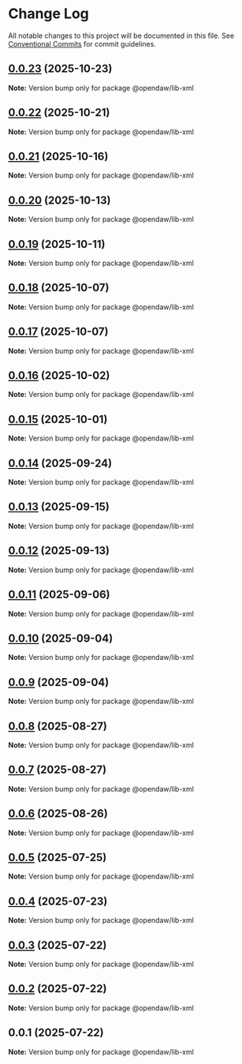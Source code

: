 # Change Log

All notable changes to this project will be documented in this file.
See [Conventional Commits](https://conventionalcommits.org) for commit guidelines.

## [0.0.23](https://github.com/andremichelle/openDAW/compare/@opendaw/lib-xml@0.0.22...@opendaw/lib-xml@0.0.23) (2025-10-23)

**Note:** Version bump only for package @opendaw/lib-xml

## [0.0.22](https://github.com/andremichelle/openDAW/compare/@opendaw/lib-xml@0.0.21...@opendaw/lib-xml@0.0.22) (2025-10-21)

**Note:** Version bump only for package @opendaw/lib-xml

## [0.0.21](https://github.com/andremichelle/openDAW/compare/@opendaw/lib-xml@0.0.20...@opendaw/lib-xml@0.0.21) (2025-10-16)

**Note:** Version bump only for package @opendaw/lib-xml

## [0.0.20](https://github.com/andremichelle/openDAW/compare/@opendaw/lib-xml@0.0.19...@opendaw/lib-xml@0.0.20) (2025-10-13)

**Note:** Version bump only for package @opendaw/lib-xml

## [0.0.19](https://github.com/andremichelle/openDAW/compare/@opendaw/lib-xml@0.0.18...@opendaw/lib-xml@0.0.19) (2025-10-11)

**Note:** Version bump only for package @opendaw/lib-xml

## [0.0.18](https://github.com/andremichelle/openDAW/compare/@opendaw/lib-xml@0.0.17...@opendaw/lib-xml@0.0.18) (2025-10-07)

**Note:** Version bump only for package @opendaw/lib-xml

## [0.0.17](https://github.com/andremichelle/openDAW/compare/@opendaw/lib-xml@0.0.16...@opendaw/lib-xml@0.0.17) (2025-10-07)

**Note:** Version bump only for package @opendaw/lib-xml

## [0.0.16](https://github.com/andremichelle/openDAW/compare/@opendaw/lib-xml@0.0.15...@opendaw/lib-xml@0.0.16) (2025-10-02)

**Note:** Version bump only for package @opendaw/lib-xml

## [0.0.15](https://github.com/andremichelle/openDAW/compare/@opendaw/lib-xml@0.0.14...@opendaw/lib-xml@0.0.15) (2025-10-01)

**Note:** Version bump only for package @opendaw/lib-xml

## [0.0.14](https://github.com/andremichelle/openDAW/compare/@opendaw/lib-xml@0.0.13...@opendaw/lib-xml@0.0.14) (2025-09-24)

**Note:** Version bump only for package @opendaw/lib-xml

## [0.0.13](https://github.com/andremichelle/openDAW/compare/@opendaw/lib-xml@0.0.12...@opendaw/lib-xml@0.0.13) (2025-09-15)

**Note:** Version bump only for package @opendaw/lib-xml

## [0.0.12](https://github.com/andremichelle/openDAW/compare/@opendaw/lib-xml@0.0.11...@opendaw/lib-xml@0.0.12) (2025-09-13)

**Note:** Version bump only for package @opendaw/lib-xml

## [0.0.11](https://github.com/andremichelle/openDAW/compare/@opendaw/lib-xml@0.0.10...@opendaw/lib-xml@0.0.11) (2025-09-06)

**Note:** Version bump only for package @opendaw/lib-xml

## [0.0.10](https://github.com/andremichelle/openDAW/compare/@opendaw/lib-xml@0.0.9...@opendaw/lib-xml@0.0.10) (2025-09-04)

**Note:** Version bump only for package @opendaw/lib-xml

## [0.0.9](https://github.com/andremichelle/openDAW/compare/@opendaw/lib-xml@0.0.8...@opendaw/lib-xml@0.0.9) (2025-09-04)

**Note:** Version bump only for package @opendaw/lib-xml

## [0.0.8](https://github.com/andremichelle/openDAW/compare/@opendaw/lib-xml@0.0.7...@opendaw/lib-xml@0.0.8) (2025-08-27)

**Note:** Version bump only for package @opendaw/lib-xml

## [0.0.7](https://github.com/andremichelle/openDAW/compare/@opendaw/lib-xml@0.0.6...@opendaw/lib-xml@0.0.7) (2025-08-27)

**Note:** Version bump only for package @opendaw/lib-xml

## [0.0.6](https://github.com/andremichelle/openDAW/compare/@opendaw/lib-xml@0.0.5...@opendaw/lib-xml@0.0.6) (2025-08-26)

**Note:** Version bump only for package @opendaw/lib-xml

## [0.0.5](https://github.com/andremichelle/openDAW/compare/@opendaw/lib-xml@0.0.4...@opendaw/lib-xml@0.0.5) (2025-07-25)

**Note:** Version bump only for package @opendaw/lib-xml

## [0.0.4](https://github.com/andremichelle/openDAW/compare/@opendaw/lib-xml@0.0.3...@opendaw/lib-xml@0.0.4) (2025-07-23)

**Note:** Version bump only for package @opendaw/lib-xml

## [0.0.3](https://github.com/andremichelle/openDAW/compare/@opendaw/lib-xml@0.0.2...@opendaw/lib-xml@0.0.3) (2025-07-22)

**Note:** Version bump only for package @opendaw/lib-xml

## [0.0.2](https://github.com/andremichelle/openDAW/compare/@opendaw/lib-xml@0.0.1...@opendaw/lib-xml@0.0.2) (2025-07-22)

**Note:** Version bump only for package @opendaw/lib-xml

## 0.0.1 (2025-07-22)

**Note:** Version bump only for package @opendaw/lib-xml
